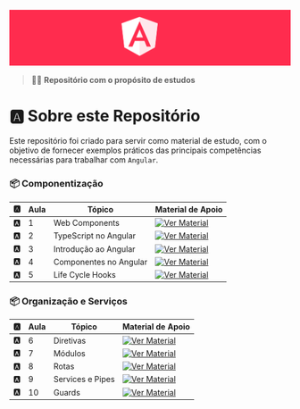 <p align="center">
  <img src="assets/angular.png">
</p>

> 👨‍🚀 **Repositório com o propósito de estudos**


# 🅰️ Sobre este Repositório

Este repositório foi criado para servir como material de estudo, com o objetivo de fornecer exemplos práticos das principais competências necessárias para trabalhar com `Angular`.

### 📦 Componentização

| 🅰️ | Aula | Tópico | Material de Apoio |
| --- | --- | ------------------ | ---------------------------------------------------------------- |
| 🅰️ | 1 | Web Components | [![Ver Material](https://img.shields.io/badge/Ver%20Material-E94D5F?style=for-the-badge)](https://github.com/joschonarth/dio-angular/tree/main/01-web-components) |
| 🅰️ | 2 | TypeScript no Angular | [![Ver Material](https://img.shields.io/badge/Ver%20Material-E94D5F?style=for-the-badge)](https://github.com/joschonarth/dio-angular/tree/main/02-typescript) |
| 🅰️ | 3 | Introdução ao Angular | [![Ver Material](https://img.shields.io/badge/Ver%20Material-E94D5F?style=for-the-badge)](https://github.com/joschonarth/dio-angular/tree/main/03-introducao-angular) |
| 🅰️ | 4 | Componentes no Angular | [![Ver Material](https://img.shields.io/badge/Ver%20Material-E94D5F?style=for-the-badge)](https://github.com/joschonarth/dio-angular/tree/main/04-components) |
| 🅰️ | 5 | Life Cycle Hooks | [![Ver Material](https://img.shields.io/badge/Ver%20Material-E94D5F?style=for-the-badge)](https://github.com/joschonarth/dio-angular/tree/main/05-life-cycle-hooks) |

### 📦 Organização e Serviços

| 🅰️ | Aula | Tópico | Material de Apoio |
| --- | --- | ------------------ | ---------------------------------------------------------------- |
| 🅰️ | 6 | Diretivas | [![Ver Material](https://img.shields.io/badge/Ver%20Material-E94D5F?style=for-the-badge)](https://github.com/joschonarth/dio-angular/tree/main/06-diretivas) |
| 🅰️ | 7 | Módulos | [![Ver Material](https://img.shields.io/badge/Ver%20Material-E94D5F?style=for-the-badge)](https://github.com/joschonarth/dio-angular/tree/main/07-modulos) |
| 🅰️ | 8 | Rotas | [![Ver Material](https://img.shields.io/badge/Ver%20Material-E94D5F?style=for-the-badge)](https://github.com/joschonarth/dio-angular/tree/main/08-rotas) |
| 🅰️ | 9 | Services e Pipes | [![Ver Material](https://img.shields.io/badge/Ver%20Material-E94D5F?style=for-the-badge)](https://github.com/joschonarth/dio-angular/tree/main/09-services) |
| 🅰️ | 10 | Guards | [![Ver Material](https://img.shields.io/badge/Ver%20Material-E94D5F?style=for-the-badge)](https://github.com/joschonarth/dio-angular/tree/main/10-guards) |
